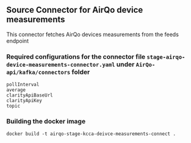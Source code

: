 ## Source Connector for AirQo device measurements
This connector fetches AirQo devices measurements from the feeds endpoint
### Required configurations for the connector file `stage-airqo-device-measurements-connector.yaml` under `AirQo-api/kafka/connectors` folder
```
pollInterval
average
clarityApiBaseUrl
clarityApiKey
topic
```
### Building the docker image
`docker build -t airqo-stage-kcca-deivce-measurements-connect .`